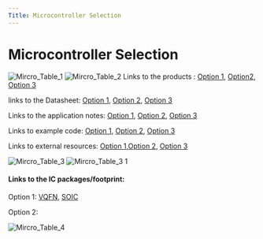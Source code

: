 ```yaml
---
Title: Microcontroller Selection
---
```

# Microcontroller Selection
![Mircro_Table_1](https://github.com/EGR314-Spring2024-Team303/EGR314-Spring2024-Team303.github.io/assets/156718379/d2486f8a-b1e3-49db-9006-6408f4a33a87)
![Mircro_Table_2](https://github.com/EGR314-Spring2024-Team303/EGR314-Spring2024-Team303.github.io/assets/156718379/2f8d2b4f-e978-43b0-9a88-7020ed881d83)
Links to the products : [Option 1](https://www.microchip.com/en-us/product/pic18f27q10), [Option2](https://www.microchip.com/en-us/product/PIC18F47Q84#document-table), [Option 3](https://www.microchip.com/en-us/product/pic18f47q10)  

links to the Datasheet: [Option 1](https://ww1.microchip.com/downloads/aemDocuments/documents/MCU08/ProductDocuments/DataSheets/PIC18F27-47Q10-Data-Sheet-40002043E.pdf), [Option 2](https://ww1.microchip.com/downloads/aemDocuments/documents/MCU08/ProductDocuments/DataSheets/PIC18F27-47-57Q84-Microcontroller-Data-Sheet-DS40002213.pdf), [Option 3](https://ww1.microchip.com/downloads/aemDocuments/documents/MCU08/ProductDocuments/DataSheets/PIC18F27-47Q10-Data-Sheet-40002043E.pdf)

Links to the application notes: [Option 1](https://www.microchip.com/en-us/application-notes/tb3237), [Option 2](https://www.microchip.com/en-us/application-notes/an730), [Option 3](https://www.microchip.com/en-us/application-notes/tb3237)

Links to example code: [Option 1](https://ww1.microchip.com/downloads/aemDocuments/documents/MCU08/ProductDocuments/DataSheets/PIC18F27-47Q10-Data-Sheet-40002043E.pdf), [Option 2](https://ww1.microchip.com/downloads/aemDocuments/documents/MCU08/ProductDocuments/DataSheets/PIC18F27-47-57Q84-Microcontroller-Data-Sheet-DS40002213.pdf), [Option 3](https://ww1.microchip.com/downloads/aemDocuments/documents/MCU08/ProductDocuments/DataSheets/PIC18F27-47Q10-Data-Sheet-40002043E.pdf)

Links to external resources: [Option 1](https://www.youtube.com/watch?v=s3wEH_Y6Bh8),[Option 2](https://www.youtube.com/watch?v=QQd9W5SnXFM), [Option 3](https://www.youtube.com/watch?v=oQk_ttEu6YY)

![Mircro_Table_3](https://github.com/EGR314-Spring2024-Team303/EGR314-Spring2024-Team303.github.io/assets/156718379/39291b41-a430-4e41-be03-39144cd43ced)
![Mircro_Table_3 1](https://github.com/EGR314-Spring2024-Team303/EGR314-Spring2024-Team303.github.io/assets/156718379/9f4b5c47-345c-4608-b7f7-d89ff90d0759)

#### Links to the IC packages/footprint: 
Option 1: [VQFN](https://www.microchip.com/en-us/support/package-drawings), [SOIC](https://www.microchip.com/en-us/support/package-drawings)

Option 2:

![Mircro_Table_4](https://github.com/EGR314-Spring2024-Team303/EGR314-Spring2024-Team303.github.io/assets/156718379/75cf1fed-e75d-4e0d-b7d6-5bddd85fe176)

